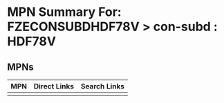 



# MPN Summary For: FZECONSUBDHDF78V > con-subd : HDF78V

## MPNs
  

|MPN|Direct Links|Search Links|
| :--- | :--- | :--- |
||||
